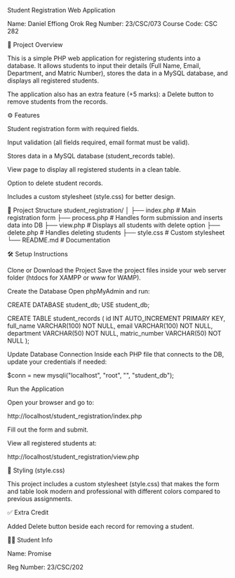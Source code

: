 Student Registration Web Application

Name: Daniel Effiong Orok
Reg Number: 23/CSC/073
Course Code: CSC 282

📌 Project Overview

This is a simple PHP web application for registering students into a database. It allows students to input their details (Full Name, Email, Department, and Matric Number), stores the data in a MySQL database, and displays all registered students.

The application also has an extra feature (+5 marks): a Delete button to remove students from the records.

⚙️ Features

Student registration form with required fields.

Input validation (all fields required, email format must be valid).

Stores data in a MySQL database (student_records table).

View page to display all registered students in a clean table.

Option to delete student records.

Includes a custom stylesheet (style.css) for better design.

📂 Project Structure
student_registration/
│
├── index.php        # Main registration form
├── process.php      # Handles form submission and inserts data into DB
├── view.php         # Displays all students with delete option
├── delete.php       # Handles deleting students
├── style.css        # Custom stylesheet
└── README.md        # Documentation

🛠️ Setup Instructions

Clone or Download the Project
Save the project files inside your web server folder (htdocs for XAMPP or www for WAMP).

Create the Database
Open phpMyAdmin and run:

CREATE DATABASE student_db;
USE student_db;

CREATE TABLE student_records (
    id INT AUTO_INCREMENT PRIMARY KEY,
    full_name VARCHAR(100) NOT NULL,
    email VARCHAR(100) NOT NULL,
    department VARCHAR(50) NOT NULL,
    matric_number VARCHAR(50) NOT NULL
);


Update Database Connection
Inside each PHP file that connects to the DB, update your credentials if needed:

$conn = new mysqli("localhost", "root", "", "student_db");


Run the Application

Open your browser and go to:

http://localhost/student_registration/index.php


Fill out the form and submit.

View all registered students at:

http://localhost/student_registration/view.php

🎨 Styling (style.css)

This project includes a custom stylesheet (style.css) that makes the form and table look modern and professional with different colors compared to previous assignments.

✅ Extra Credit

Added Delete button beside each record for removing a student.

👨‍🎓 Student Info

Name: Promise

Reg Number: 23/CSC/202
